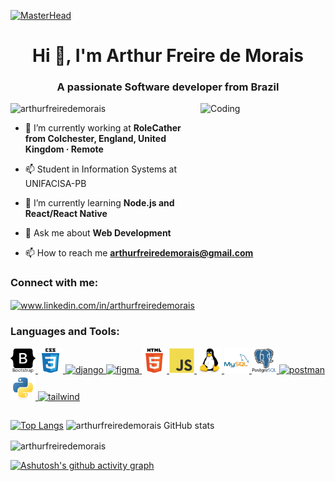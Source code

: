 [![MasterHead](https://uploads.dailydot.com/2019/11/buff-guy-typing-on-laptop.jpg?auto=compress&fm=pjpg)](https://uploads.dailydot.com/2019/11/buff-guy-typing-on-laptop.jpg?auto=compress&fm=pjpg)

<h1 align="center">Hi 👋, I'm Arthur Freire de Morais</h1>
<h3 align="center">A passionate Software developer from Brazil</h3>
<img align="right" alt="Coding" height="200" width="200" src="https://media.tenor.com/epNMHGvRyHcAAAAd/gigachad-chad.gif">

<p align="left"> <img src="https://komarev.com/ghpvc/?username=arthurfreiredemorais&label=Profile%20views&color=0e75b6&style=flat" alt="arthurfreiredemorais" /> </p>

- 🔭 I’m currently working at **RoleCather from Colchester, England, United Kingdom · Remote**
  
- 📫  Student in Information Systems at UNIFACISA-PB

- 🌱 I’m currently learning **Node.js and React/React Native**

- 💬 Ask me about **Web Development**

- 📫 How to reach me **arthurfreiredemorais@gmail.com**

<h3 align="left">Connect with me:</h3>
<p align="left">
<a href="https://linkedin.com/in/arthurfreiredemorais" target="blank"><img align="center" src="https://raw.githubusercontent.com/rahuldkjain/github-profile-readme-generator/master/src/images/icons/Social/linked-in-alt.svg" alt="www.linkedin.com/in/arthurfreiredemorais" height="30" width="40" /></a>
</p>

<h3 align="left">Languages and Tools:</h3>
<p align="left"> <a href="https://getbootstrap.com" target="_blank" rel="noreferrer"> <img src="https://raw.githubusercontent.com/devicons/devicon/master/icons/bootstrap/bootstrap-plain-wordmark.svg" alt="bootstrap" width="40" height="40"/> </a> <a href="https://www.w3schools.com/css/" target="_blank" rel="noreferrer"> <img src="https://raw.githubusercontent.com/devicons/devicon/master/icons/css3/css3-original-wordmark.svg" alt="css3" width="40" height="40"/> </a> <a href="https://www.djangoproject.com/" target="_blank" rel="noreferrer"> <img src="https://cdn.worldvectorlogo.com/logos/django.svg" alt="django" width="40" height="40"/> </a> <a href="https://www.figma.com/" target="_blank" rel="noreferrer"> <img src="https://www.vectorlogo.zone/logos/figma/figma-icon.svg" alt="figma" width="40" height="40"/> </a> <a href="https://www.w3.org/html/" target="_blank" rel="noreferrer"> <img src="https://raw.githubusercontent.com/devicons/devicon/master/icons/html5/html5-original-wordmark.svg" alt="html5" width="40" height="40"/> </a> <a href="https://developer.mozilla.org/en-US/docs/Web/JavaScript" target="_blank" rel="noreferrer"> <img src="https://raw.githubusercontent.com/devicons/devicon/master/icons/javascript/javascript-original.svg" alt="javascript" width="40" height="40"/> </a> <a href="https://www.linux.org/" target="_blank" rel="noreferrer"> <img src="https://raw.githubusercontent.com/devicons/devicon/master/icons/linux/linux-original.svg" alt="linux" width="40" height="40"/> </a> <a href="https://www.mysql.com/" target="_blank" rel="noreferrer"> <img src="https://raw.githubusercontent.com/devicons/devicon/master/icons/mysql/mysql-original-wordmark.svg" alt="mysql" width="40" height="40"/> </a> <a href="https://www.postgresql.org" target="_blank" rel="noreferrer"> <img src="https://raw.githubusercontent.com/devicons/devicon/master/icons/postgresql/postgresql-original-wordmark.svg" alt="postgresql" width="40" height="40"/> </a> <a href="https://postman.com" target="_blank" rel="noreferrer"> <img src="https://www.vectorlogo.zone/logos/getpostman/getpostman-icon.svg" alt="postman" width="40" height="40"/> </a> <a href="https://www.python.org" target="_blank" rel="noreferrer"> <img src="https://raw.githubusercontent.com/devicons/devicon/master/icons/python/python-original.svg" alt="python" width="40" height="40"/> </a> <a href="https://tailwindcss.com/" target="_blank" rel="noreferrer"> <img src="https://www.vectorlogo.zone/logos/tailwindcss/tailwindcss-icon.svg" alt="tailwind" width="40" height="40"/> </a> </p>

##
[![Top Langs](https://github-readme-stats.vercel.app/api/top-langs/?username=arthurfreiredemorais&theme=tokyonight)](https://github.com/arthurfreiredemorais/github-readme-stats)
![arthurfreiredemorais GitHub stats](https://github-readme-stats.vercel.app/api?username=arthurfreiredemorais&show_icons=true&theme=tokyonight)
<p><img align="center" src="https://github-readme-streak-stats.herokuapp.com/?user=arthurfreiredemorais&theme=tokyonight" alt="arthurfreiredemorais" /></p>

[![Ashutosh's github activity graph](https://github-readme-activity-graph.vercel.app/graph?username=arthurfreiredemorais&bg_color=000b11&color=000ed1&line=304188&point=002aff&area=true&hide_border=true)](https://github.com/ashutosh00710/github-readme-activity-graph)



